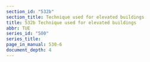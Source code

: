 ```yaml
---
section_id: "532b"
section_title: Technique used for elevated buildings
title: 532b Technique used for elevated buildings
abbr: TUE
series_id: "500"
series_title: 
page_in_manual: 530-6
document_depth: 4
---
```

